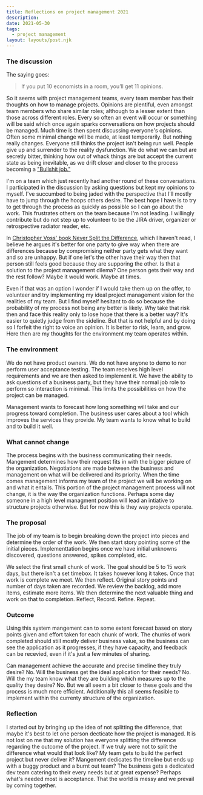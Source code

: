 ```yaml
---
title: Reflections on project management 2021
description:
date: 2021-05-30
tags:
  - project management
layout: layouts/post.njk
---
```


### The discussion

The saying goes:

> If you put 10 economists in a room, you’ll get 11 opinions.

So it seems with project management teams, every team member has their thoughts on how to manage projects. Opinions are plentiful, even amongst team members who share similar roles; although to a lesser extent than those across different roles. Every so often an event will occur or something will be said which once again sparks conversations on how projects should be managed. Much time is then spent discussing everyone's opinions. Often some minimal change will be made, at least temporarily. But nothing really changes. Everyone still thinks the project isn't being run well. People give up and surrender to the reality dysfunction. We do what we can but are secretly bitter, thinking how out of whack things are but accept the current state as being inevitable, as we drift closer and closer to the process becoming a ["Bullshit job."](https://en.wikipedia.org/wiki/Bullshit_Jobs)

I'm on a team which just recently had another round of these conversations. I participated in the discussion by asking questions but kept my opinions to myself. I've succumbed to being jaded with the perspective that I'll mostly have to jump through the hoops others desire. The best hope I have is to try to get through the process as quickly as possible so I can go about the work. This frustrates others on the team because I'm not leading. I willingly contribute but do not step up to volunteer to be the JIRA driver, organizer or retrospective radiator reader, etc.

In [Christopher Voss' book Never Split the Difference](https://en.wikipedia.org/wiki/Christopher_Voss), which I haven't read, I believe he argues it's better for one party to give way when there are differences because by compromising neither party gets what they want and so are unhappy. But if one let's the other have their way then that person still feels good because they are supporing the other. Is that a solution to the project management dilema? One person gets their way and the rest follow? Maybe it would work. Maybe at times.

Even if that was an option I wonder if I would take them up on the offer, to volunteer and try implementing my ideal project management vision for the realities of my team. But I find myself hesitant to do so because the probability of my process not being any better is likely. Why take that risk then and face this reality only to lose hope that there is a better way? It's easier to quietly judge from the sideline. But that is not helpful and by doing so I forfeit the right to voice an opinion. It is better to risk, learn, and grow. Here then are my thoughts for the environment my team operates within.

### The environment

We do not have product owners. We do not have anyone to demo to nor perform user acceptance testing. The team receives high level requirements and we are then asked to implement it. We have the ability to ask questions of a business party, but they have their normal job role to perform so interaction is minimal. This limits the possibilities on how the project can be managed.

Management wants to forecast how long something will take and our progress toward completion. The business user cares about a tool which improves the services they provide. My team wants to know what to build and to build it well.

### What cannot change

The process begins with the business communicating their needs. Mangement determines how their request fits in with the bigger picture of the organization. Negotiations are made between the business and management on what will be delivered and its priority. When the time comes management informs my team of the project we will be working on and what it entails. This portion of the project management process will not change, it is the way the organization functions. Perhaps some day someone in a high level managment position will lead an intiative to structure projects otherwise. But for now this is they way projects operate.

### The proposal

The job of my team is to begin breaking down the project into pieces and determine the order of the work. We then start story pointing some of the initial pieces. Implementtation begins once we have initial unknowns discovered, questions answered, spikes completed, etc.

We select the first small chunk of work. The goal should be 5 to 15 work days, but there isn't a set timebox. It takes however long it takes. Once that work is complete we meet. We then reflect. Original story points and number of days taken are recorded. We review the backlog, add more items, estimate more items. We then determine the next valuable thing and work on that to completion. Reflect, Record. Refine. Repeat.

### Outcome

Using this system mangement can to some extent forecast based on story points given and effort taken for each chunk of work. The chunks of work completed should still mostly deliver business value, so the business can see the application as it progresses, if they have capacity, and feedback can be recevied, even if it's just a few minutes of sharing.

Can management achieve the accurate and precise timeline they truly desire? No. Will the business get the ideal application for their needs? No. Will the my team know what they are building which measures up to the quality they desire? No. But we all seem a bit closer to these goals and the process is much more efficient. Additionally this all seems feasible to implement within the currenty structure of the organization.

### Reflection

I started out by bringing up the idea of not splitting the difference, that maybe it's best to let one person decticate how the project is managed. It is not lost on me that my solution has everyone splitting the difference regarding the outcome of the project. If we truly were not to split the difference what would that look like? My team gets to build the perfect project but never deliver it? Mangement dedicates the timeline but ends up with a buggy product and a burnt out team? The business gets a dedicated dev team catering to their every needs but at great expense? Perhaps what's needed most is acceptance. That the world is messy and we prevail by coming together.


